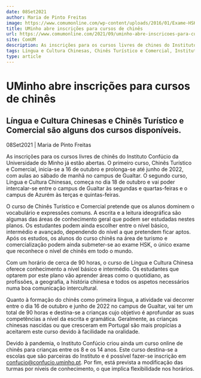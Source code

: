 ```yaml
---
date: 08Set2021
author: Maria de Pinto Freitas
image: https://www.comumonline.com/wp-content/uploads/2016/01/Exame-HSK.jpg
title: UMinho abre inscrições para cursos de chinês
url: https://www.comumonline.com/2021/09/uminho-abre-inscricoes-para-cursos-de-chines/
site: ComUM
description: As inscrições para os cursos livres de chines do Instituto Confúcio da UMinho já abriram. Língua e Cultura Chinesas e Chinês Turístico e Comercial são alguns dos cursos disponíveis.
tags: Língua e Cultura Chinesas, Chinês Turístico e Comercial, Instituto Confúcio da Universidade do Minho, cursos de chinês, formações, exame HSK
type: article
---
```



# UMinho abre inscrições para cursos de chinês

## Língua e Cultura Chinesas e Chinês Turístico e Comercial são alguns dos cursos disponíveis.

08Set2021 | Maria de Pinto Freitas

As inscrições para os cursos livres de chinês do Instituto Confúcio da Universidade do Minho já estão abertas. O primeiro curso, Chinês Turístico e Comercial, inicia-se a 16 de outubro e prolonga-se até junho de 2022, com aulas ao sábado de manhã no campus de Gualtar. O segundo curso, Língua e Cultura Chinesas, começa no dia 18 de outubro e vai poder intercalar-se entre o campus de Gualtar às segundas e quartas-feiras e o campus de Azurém às terças e quintas-feiras.

O curso de Chinês Turístico e Comercial pretende que os alunos dominem o vocabulário e expressões comuns. A escrita e a leitura ideográfica são algumas das áreas de conhecimento geral que podem ser estudadas nestes planos. Os estudantes podem ainda escolher entre o nível básico, intermédio e avançado, dependendo do nível a que pretendem ficar aptos. Após os estudos, os alunos do curso chinês na área de turismo e comercialização podem ainda submeter-se ao exame HSK, o único exame que reconhece o nível de chinês em todo o mundo.

Com um horário de cerca de 90 horas, o curso de Língua e Cultura Chinesa oferece conhecimento a nível básico e intermédio. Os estudantes que optarem por este plano vão aprender áreas como o quotidiano, as profissões, a geografia, a história chinesa e todos os aspetos necessários numa boa comunicação intercultural.

Quanto à formação do chinês como primeira língua, a atividade vai decorrer entre o dia 16 de outubro e junho de 2022 no campus de Gualtar, vai ter um total de 90 horas e destina-se a crianças cujo objetivo é aprofundar as suas competências a nível da escrita e gramática. Geralmente, as crianças chinesas nascidas ou que cresceram em Portugal são mais propícias a aceitarem este curso devido à facilidade na oralidade.

Devido à pandemia, o Instituto Confúcio criou ainda um curso online de chinês para crianças entre os 8 e os 14 anos. Este curso destina-se a escolas que são parceiras do Instituto e é possível fazer-se inscrição em confucio@confucio.uminho.pt. Por fim, está prevista a modificação das turmas por níveis de conhecimento, o que implica flexibilidade nos horários.

